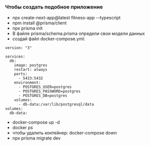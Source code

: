### Чтобы создать подобное приложение
- npx create-next-app@latest fitness-app --typescript
- npm install @prisma/client
- npx prisma init
- В файле prisma/schema.prisma определи свои модели данных
- создай файл docker-compose.yml:
```
version: "3"

services:
  db:
    image: postgres
    restart: always
    ports:
      - 5433:5432
    environment:
      - POSTGRES_USER=postgres
      - POSTGRES_PASSWORD=postgres
      - POSTGRES_DB=postgres
    volumes:
      - db-data:/var/lib/postgresql/data
volumes:
  db-data:
```
- docker-compose up -d
- docker ps
- чтобы удалить контейнер: docker-compose down
- npx prisma migrate dev
